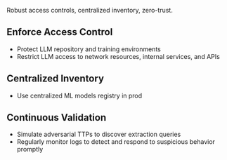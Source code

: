 Robust access controls, centralized inventory, zero-trust.

## Enforce Access Control

- Protect LLM repository and training environments
- Restrict LLM access to network resources, internal services, and APIs

## Centralized Inventory

- Use centralized ML models registry in prod

## Continuous Validation

- Simulate adversarial TTPs to discover extraction queries
- Regularly monitor logs to detect and respond to suspicious behavior promptly
